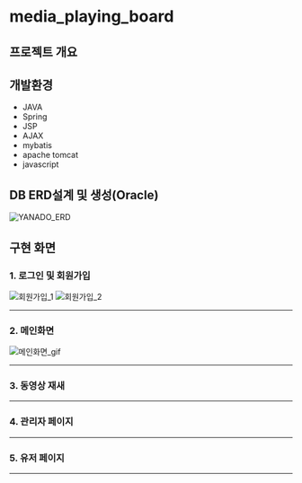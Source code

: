 # media_playing_board

## 프로젝트 개요


## 개발환경
- JAVA
- Spring
- JSP
- AJAX
- mybatis
- apache tomcat
- javascript

## DB ERD설계 및 생성(Oracle)
![YANADO_ERD](https://user-images.githubusercontent.com/84821387/125220213-48283880-e301-11eb-865f-859157d8c87a.png)


## 구현 화면

### 1. 로그인 및 회원가입
![회원가입_1](https://user-images.githubusercontent.com/84821387/125232063-d6f38000-e316-11eb-80ae-92f79ef1ddb5.jpg)
![회원가입_2](https://user-images.githubusercontent.com/84821387/125232069-da870700-e316-11eb-9903-b26705d9e4eb.jpg)

***
### 2. 메인화면
![메인화면_gif](https://user-images.githubusercontent.com/84821387/125229314-7f064a80-e311-11eb-9093-b22dcaed2456.gif)

***
### 3. 동영상 재새
***
### 4. 관리자 페이지
***
### 5. 유저 페이지
***

